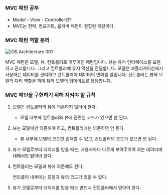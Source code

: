 ### MVC 패턴 공부

-   Model - View - Controller란?
-   MVC는 전략, 컴포지트, 옵저버 패턴이 결합된 패턴이다.

### MVC 패턴 역할 분리

![iOS Architecture 001](https://user-images.githubusercontent.com/67548251/115896396-5733e300-a496-11eb-992b-82c697b5fd80.png)

MVC 패턴은 모델, 뷰, 컨트롤러로 이루어진 패턴입니다. 뷰는 유저 인터페이스를 표현하고 관리합니다. 그리고 컨트롤러에 유저 액션을 전달합니다. 모델은 애플리케이션에서 사용하는 데이터를 관리하고 컨트롤러에 데이터의 변화를 알립니다. 컨트롤러는 뷰와 모델의 다리 역할을 하며 뷰와 모델의 업데이트를 담당합니다.

### MVC 패턴을 구현하기 위해 지켜야 할 규칙

1. 모델은 컨트롤러와 뷰에 의존하지 않아야 한다.

    - 모델 내부에 컨트롤러와 뷰에 관련된 코드가 있으면 안 된다.

2. 뷰는 모델에만 의존해야 하고, 컨트롤러에는 의존하면 안 된다.

    - 뷰 내부에 모델의 코드만 존재할 수 있고, 컨트롤러의 코드가 있으면 안 된다.

3. 뷰가 모델로부터 데이터를 받을 때는, 사용자마다 다르게 보여주어야 하는 데이터에 대해서만 받아야 한다.

4. 컨트롤러는 모델과 뷰에 의존해도 된다.

    컨트롤러 내부에는 모델과 뷰의 코드가 있을 수 있다.

5. 뷰가 모델로부터 데이터를 받을 때는 반드시 컨트롤러에서 받아야 한다.